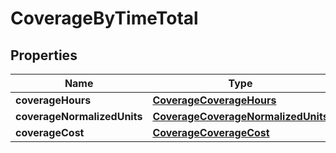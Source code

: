 

# CoverageByTimeTotal


## Properties

| Name | Type | Description | Notes |
|------------ | ------------- | ------------- | -------------|
|**coverageHours** | [**CoverageCoverageHours**](CoverageCoverageHours.md) |  |  [optional] |
|**coverageNormalizedUnits** | [**CoverageCoverageNormalizedUnits**](CoverageCoverageNormalizedUnits.md) |  |  [optional] |
|**coverageCost** | [**CoverageCoverageCost**](CoverageCoverageCost.md) |  |  [optional] |



